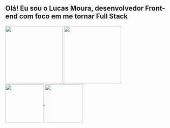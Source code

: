 ## Olá! Eu sou o Lucas Moura, desenvolvedor Front-end com foco em me tornar Full Stack

<div>
  <a href="https//:https://github.com/lucsa27">
  <img height="180em" src="https://github-readme-stats.vercel.app/api?username=lucsa27&hide=stars,prs&show_icons=true&theme=prussian">
  <img height="180em" src="https://github-readme-stats.vercel.app/api/top-langs?username=lucsa27&layout=compact&card_width=420&theme=prussian">
</div>

<div>
  <img  height= "120em" align="center" src="https://github-readme-stats.vercel.app/api/pin/?username=lucsa27&repo=school-enrollment-form-project&theme=prussian"/>
  <img  height= "120em" align="center" src="https://github-readme-stats.vercel.app/api/pin/?username=lucsa27&repo=First-test&theme=prussian" />
</div>

    
      
 
